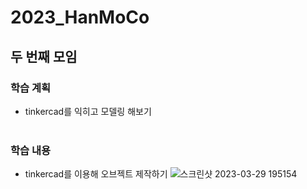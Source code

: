 # 2023_HanMoCo
## 두 번째 모임
### 학습 계획
- tinkercad를 익히고 모델링 해보기
<br><br>
### 학습 내용
- tinkercad를 이용해 오브젝트 제작하기
![스크린샷 2023-03-29 195154](https://user-images.githubusercontent.com/100073324/228756578-42fa52b9-961f-4ba9-ae8c-33b4369340fb.png)

